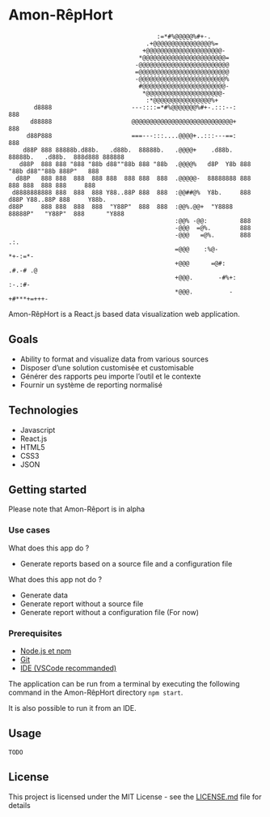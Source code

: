 # Amon-RêpHort

```
                                         :=*#%@@@@@%#+-.
                                      .+@@@@@@@@@@@@@@@@%=
                                     +@@@@@@@@@@@@@@@@@@@@@-
                                    *@@@@@@@@@@@@@@@@@@@@@@@=
                                   -@@@@@@@@@@@@@@@@@@@@@@@@@
                                   =@@@@@@@@@@@@@@@@@@@@@@@@@
                                   -@@@@@@@@@@@@@@@@@@@@@@@@%
                                    #@@@@@@@@@@@@@@@@@@@@@@@-
                                     *@@@@@@@@@@@@@@@@@@@@@-
                                      :*@@@@@@@@@@@@@@@@%+
       d8888                      ---::::=*#%@@@@@@@%#+-.:::--:                           888    
      d88888                      @@@@@@@@@@@@@@@@@@@@@@@@@@@@+                           888    
     d88P888                      ===---:::....@@@@+..:::---==:                           888    
    d88P 888 88888b.d88b.   .d88b.  88888b.   .@@@@+    .d88b.  88888b.   .d88b.  888d888 888888 
   d88P  888 888 "888 "88b d88""88b 888 "88b  .@@@@%   d8P  Y8b 888 "88b d88""88b 888P"   888    
  d88P   888 888  888  888 888  888 888  888  .@@@@@-  88888888 888  888 888  888 888     888    
 d8888888888 888  888  888 Y88..88P 888  888  :@@##@%  Y8b.     888 d88P Y88..88P 888     Y88b.  
d88P     888 888  888  888  "Y88P"  888  888  :@@%.@@+  "Y8888  88888P"   "Y88P"  888      "Y888 
                                              :@@% -@@:         888                              
                                              -@@@  =@%.        888
                                              -@@@   =@%.       888   .:.
                                              =@@@    :%@-          *+-:=*- 
                                              +@@@      =@#:       .#.-# .@
                                              +@@@.       -#%+:      :-.:#-
                                              *@@@.          -+#***+=+++-

```

Amon-RêpHort is a React.js based data visualization web application.

## Goals

- Ability to format and visualize data from various sources
- Disposer d’une solution customisée et customisable
- Générer des rapports peu importe l’outil et le contexte
- Fournir un système de reporting normalisé

## Technologies

- Javascript
- React.js
- HTML5
- CSS3
- JSON

## Getting started

Please note that Amon-Rêport is in alpha

### Use cases

What does this app do ?
- Generate reports based on a source file and a configuration file

What does this app not do ?
- Generate data
- Generate report without a source file
- Generate report without a configuration file (For now)

### Prerequisites

- [Node.js et npm](https://nodejs.org/en/)
- [Git](https://git-scm.com/)
- [IDE (VSCode recommanded)](https://code.visualstudio.com/)

The application can be run from a terminal by executing the following command in the Amon-RêpHort directory
`npm start`.

It is also possible to run it from an IDE.

## Usage

`TODO`

## License

This project is licensed under the MIT License - see the [LICENSE.md](LICENSE.md) file for details